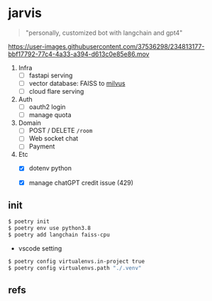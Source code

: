 # jarvis

> "personally, customized bot with langchain and gpt4"


https://user-images.githubusercontent.com/37536298/234813177-bbf17792-77c4-4a33-a394-d613c0e85e86.mov


1. Infra
    - [ ] fastapi serving
    - [ ] vector database: FAISS to [milvus](https://milvus.io/)
    - [ ] cloud flare serving
2. Auth
    - [ ] oauth2 login
    - [ ] manage quota
3. Domain
    - [ ] POST / DELETE `/room`
    - [ ] Web socket chat
    - [ ] Payment
4. Etc
    - [x] dotenv python
    - [x] manage chatGPT credit issue (429)


## init

```sh
$ poetry init
$ poetry env use python3.8
$ poetry add langchain faiss-cpu
```

- vscode setting

```sh
$ poetry config virtualenvs.in-project true
$ poetry config virtualenvs.path "./.venv"
```


## refs
